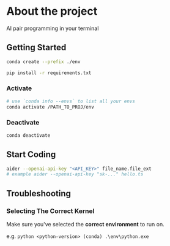 # About the project

AI pair programming in your terminal

## Getting Started

```bash
conda create --prefix ./env
```

```bash
pip install -r requirements.txt
```

### Activate

```bash
# use `conda info --envs` to list all your envs
conda activate /PATH_TO_PROJ/env
```

### Deactivate

```bash
conda deactivate
```

## Start Coding

```bash
aider --openai-api-key "<API_KEY>" file_name.file_ext
# example aider --openai-api-key "sk-..." hello.ts
```

## Troubleshooting

### Selecting The Correct Kernel

Make sure you've selected the **correct environment** to run on.

e.g. `python <python-version> (conda) .\env\python.exe`
